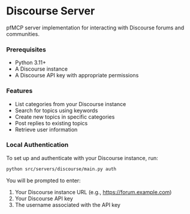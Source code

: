 # Discourse Server

pfMCP server implementation for interacting with Discourse forums and communities.

### Prerequisites

- Python 3.11+
- A Discourse instance
- A Discourse API key with appropriate permissions

### Features

- List categories from your Discourse instance
- Search for topics using keywords
- Create new topics in specific categories
- Post replies to existing topics
- Retrieve user information

### Local Authentication

To set up and authenticate with your Discourse instance, run:

```bash
python src/servers/discourse/main.py auth
```

You will be prompted to enter:
1. Your Discourse instance URL (e.g., https://forum.example.com)
2. Your Discourse API key
3. The username associated with the API key